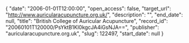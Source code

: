 {
  "date": "2006-01-01T12:00:00", 
  "open_access": false, 
  "target_url": "http://www.auricularacupuncture.org.uk/", 
  "description": "", 
  "end_date": null, 
  "title": "British College of Auricular Acupuncture", 
  "record_id": "20060101T120000/PsYktB1Kl0kgcJA4iGsNJA==", 
  "publisher": "auricularacupuncture.org.uk", 
  "slug": 122497, 
  "start_date": null
}

